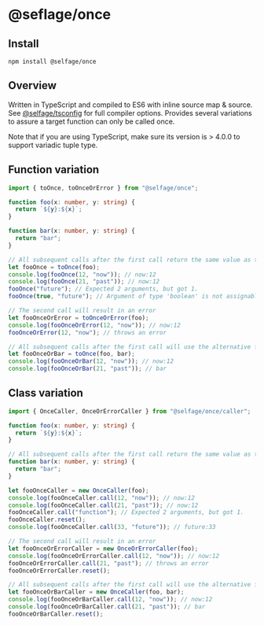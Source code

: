 # @seflage/once

## Install

`npm install @selfage/once`

## Overview

Written in TypeScript and compiled to ES6 with inline source map & source. See [@selfage/tsconfig](https://www.npmjs.com/package/@selfage/tsconfig) for full compiler options. Provides several variations to assure a target function can only be called once.

Note that if you are using TypeScript, make sure its version is > 4.0.0 to support variadic tuple type.

## Function variation

```TypeScript
import { toOnce, toOnceOrError } from "@selfage/once";

function foo(x: number, y: string) {
  return `${y}:${x}`;
}

function bar(x: number, y: string) {
  return "bar";
}

// All subsequent calls after the first call return the same value as the first call.
let fooOnce = toOnce(foo);
console.log(fooOnce(12, "now")); // now:12
console.log(fooOnce(21, "past")); // now:12
fooOnce("future"); // Expected 2 arguments, but got 1.
fooOnce(true, "future"); // Argument of type 'boolean' is not assignable to parameter of type 'number'.

// The second call will result in an error
let fooOnceOrError = toOnceOrError(foo);
console.log(fooOnceOrError(12, "now")); // now:12
fooOnceOrError(12, "now"); // throws an error

// All subsequent calls after the first call will use the alternative function.
let fooOnceOrBar = toOnce(foo, bar);
console.log(fooOnceOrBar(12, "now")); // now:12
console.log(fooOnceOrBar(21, "past")); // bar
```

## Class variation

```TypeScript
import { OnceCaller, OnceOrErrorCaller } from "@selfage/once/caller";

function foo(x: number, y: string) {
  return `${y}:${x}`;
}

// All subsequent calls after the first call return the same value as the first call.
function bar(x: number, y: string) {
  return "bar";
}

let fooOnceCaller = new OnceCaller(foo);
console.log(fooOnceCaller.call(12, "now")); // now:12
console.log(fooOnceCaller.call(21, "past")); // now:12
fooOnceCaller.call("function"); // Expected 2 arguments, but got 1.
fooOnceCaller.reset();
console.log(fooOnceCaller.call(33, "future")); // future:33

// The second call will result in an error
let fooOnceOrErrorCaller = new OnceOrErrorCaller(foo);
console.log(fooOnceOrErrorCaller.call(12, "now")); // now:12
fooOnceOrErrorCaller.call(21, "past"); // throws an error
fooOnceOrErrorCaller.reset();

// All subsequent calls after the first call will use the alternative function.
let fooOnceOrBarCaller = new OnceCaller(foo, bar);
console.log(fooOnceOrBarCaller.call(12, "now")); // now:12
console.log(fooOnceOrBarCaller.call(21, "past")); // bar
fooOnceOrBarCaller.reset();
```
